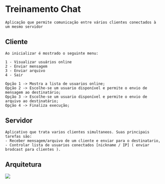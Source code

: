 # Treinamento Chat

    Aplicação que permite comunicação entre vários clientes conectados à um mesmo servidor
    
## Cliente

    Ao inicializar é mostrado o seguinte menu:
    
    1 - Visualizar usuários online
    2 - Enviar mensagem
    3 - Enviar arquivo
    4 - Sair
   
    Opção 1 -> Mostra a lista de usuarios online; 
    Opção 2 -> Escolhe-se um usuario disponível e permite o envio de mensagem ao destinatário;  
    Opção 3 -> Escolhe-se um usuario disponível e permite o envio de arquivo ao destinatário; 
    Opção 4 -> Finaliza execução;
   
## Servidor

    Aplicativo que trata varios clientes simultaneos. Suas principais tarefas são:
    - Receber mensagem/arquivo de um cliente e enviar para o destinatario,
    - Controlar lista de usuarios conectados [nickname / IP] ( enviar brodcast para clientes ).  
    
## Arquitetura

![](hhttps://www.caelum.com.br/apostila-java-orientacao-objetos/assets/images/apendicesockets/cliente-servidor.png)
